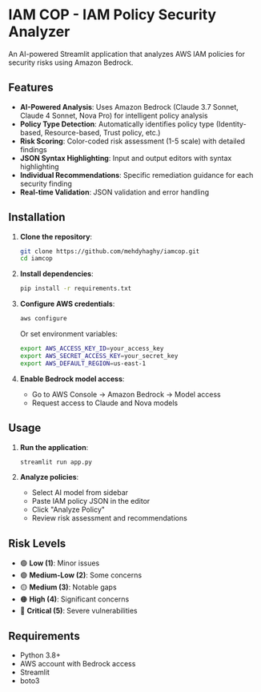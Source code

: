 # IAM COP - IAM Policy Security Analyzer

An AI-powered Streamlit application that analyzes AWS IAM policies for security risks using Amazon Bedrock.

## Features

- **AI-Powered Analysis**: Uses Amazon Bedrock (Claude 3.7 Sonnet, Claude 4 Sonnet, Nova Pro) for intelligent policy analysis
- **Policy Type Detection**: Automatically identifies policy type (Identity-based, Resource-based, Trust policy, etc.)
- **Risk Scoring**: Color-coded risk assessment (1-5 scale) with detailed findings
- **JSON Syntax Highlighting**: Input and output editors with syntax highlighting
- **Individual Recommendations**: Specific remediation guidance for each security finding
- **Real-time Validation**: JSON validation and error handling

## Installation

1. **Clone the repository**:
   ```bash
   git clone https://github.com/mehdyhaghy/iamcop.git
   cd iamcop
   ```

2. **Install dependencies**:
   ```bash
   pip install -r requirements.txt
   ```

3. **Configure AWS credentials**:
   ```bash
   aws configure
   ```
   Or set environment variables:
   ```bash
   export AWS_ACCESS_KEY_ID=your_access_key
   export AWS_SECRET_ACCESS_KEY=your_secret_key
   export AWS_DEFAULT_REGION=us-east-1
   ```

4. **Enable Bedrock model access**:
   - Go to AWS Console → Amazon Bedrock → Model access
   - Request access to Claude and Nova models

## Usage

1. **Run the application**:
   ```bash
   streamlit run app.py
   ```

2. **Analyze policies**:
   - Select AI model from sidebar
   - Paste IAM policy JSON in the editor
   - Click "Analyze Policy"
   - Review risk assessment and recommendations

## Risk Levels

- 🟢 **Low (1)**: Minor issues
- 🟢 **Medium-Low (2)**: Some concerns
- 🟡 **Medium (3)**: Notable gaps
- 🟠 **High (4)**: Significant concerns
- 🔴 **Critical (5)**: Severe vulnerabilities

## Requirements

- Python 3.8+
- AWS account with Bedrock access
- Streamlit
- boto3